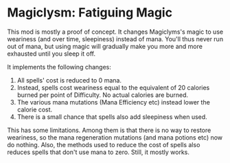 # Magiclysm: Fatiguing Magic

This mod is mostly a proof of concept. It changes Magiclyms's magic to use weariness (and over time, sleepiness) instead of mana.  You'll thus never run out of mana, but using magic will gradually make you more and more exhausted until you sleep it off.

It implements the following changes:

1) All spells' cost is reduced to 0 mana.
2) Instead, spells cost weariness equal to the equivalent of 20 calories burned per point of Difficulty. No actual calories are burned.
3) The various mana mutations (Mana Efficiency etc) instead lower the calorie cost.
4) There is a small chance that spells also add sleepiness when used.

This has some limitations. Among them is that there is no way to restore weariness, so the mana regeneration mutations (and mana potions etc) now do nothing. Also, the methods used to reduce the cost of spells also reduces spells that don't use mana to zero. Still, it mostly works. 
